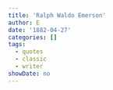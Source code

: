 ```yaml
---
title: 'Ralph Waldo Emerson'
author: E
date: '1882-04-27'
categories: []
tags:
  - quotes
  - classic
  - writer
showDate: no
---
```


